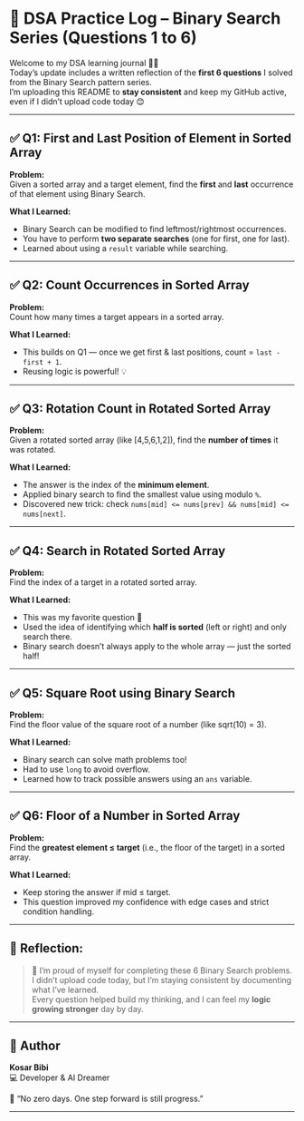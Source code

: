 
# 📘 DSA Practice Log – Binary Search Series (Questions 1 to 6)

Welcome to my DSA learning journal 👩‍💻  
Today’s update includes a written reflection of the **first 6 questions** I solved from the Binary Search pattern series.  
I’m uploading this README to **stay consistent** and keep my GitHub active, even if I didn’t upload code today 😊

---

## ✅ Q1: First and Last Position of Element in Sorted Array




**Problem:**  
Given a sorted array and a target element, find the **first** and **last** occurrence of that element using Binary Search.

**What I Learned:**
- Binary Search can be modified to find leftmost/rightmost occurrences.
- You have to perform **two separate searches** (one for first, one for last).
- Learned about using a `result` variable while searching.

---

## ✅ Q2: Count Occurrences in Sorted Array

**Problem:**  
Count how many times a target appears in a sorted array.

**What I Learned:**
- This builds on Q1 — once we get first & last positions, count = `last - first + 1`.
- Reusing logic is powerful! 💡

---

## ✅ Q3: Rotation Count in Rotated Sorted Array

**Problem:**  
Given a rotated sorted array (like [4,5,6,1,2]), find the **number of times** it was rotated.

**What I Learned:**
- The answer is the index of the **minimum element**.
- Applied binary search to find the smallest value using modulo `%`.
- Discovered new trick: check `nums[mid] <= nums[prev] && nums[mid] <= nums[next]`.

---

## ✅ Q4: Search in Rotated Sorted Array

**Problem:**  
Find the index of a target in a rotated sorted array.

**What I Learned:**
- This was my favorite question 💖
- Used the idea of identifying which **half is sorted** (left or right) and only search there.
- Binary search doesn’t always apply to the whole array — just the sorted half!

---

## ✅ Q5: Square Root using Binary Search

**Problem:**  
Find the floor value of the square root of a number (like sqrt(10) = 3).

**What I Learned:**
- Binary search can solve math problems too!
- Had to use `long` to avoid overflow.
- Learned how to track possible answers using an `ans` variable.

---

## ✅ Q6: Floor of a Number in Sorted Array

**Problem:**  
Find the **greatest element ≤ target** (i.e., the floor of the target) in a sorted array.

**What I Learned:**
- Keep storing the answer if mid ≤ target.
- This question improved my confidence with edge cases and strict condition handling.

---

## 🌈 Reflection:

> 🧠 I’m proud of myself for completing these 6 Binary Search problems.  
> I didn’t upload code today, but I’m staying consistent by documenting what I’ve learned.  
> Every question helped build my thinking, and I can feel my **logic growing stronger** day by day.

---



## 💖 Author

**Kosar Bibi**  
💻  Developer & AI Dreamer  

💬 “No zero days. One step forward is still progress.”

---